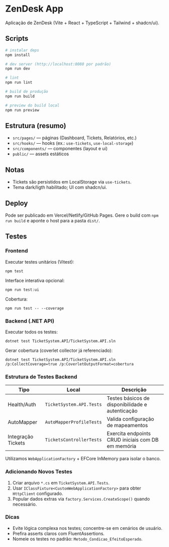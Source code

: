 # ZenDesk App

Aplicação de ZenDesk (Vite + React + TypeScript + Tailwind + shadcn/ui).

## Scripts

```sh
# instalar deps
npm install

# dev server (http://localhost:8080 por padrão)
npm run dev

# lint
npm run lint

# build de produção
npm run build

# preview do build local
npm run preview
```

## Estrutura (resumo)

- `src/pages/` — páginas (Dashboard, Tickets, Relatórios, etc.)
- `src/hooks/` — hooks (ex.: `use-tickets`, `use-local-storage`)
- `src/components/` — componentes (layout e ui)
- `public/` — assets estáticos

## Notas

- Tickets são persistidos em LocalStorage via `use-tickets`.
- Tema dark/ligth habilitado; UI com shadcn/ui.

## Deploy

Pode ser publicado em Vercel/Netlify/GitHub Pages. Gere o build com `npm run build` e aponte o host para a pasta `dist/`.

## Testes

### Frontend
Executar testes unitários (Vitest):

```
npm test
```

Interface interativa opcional:

```
npm run test:ui
```

Cobertura:

```
npm run test -- --coverage
```

### Backend (.NET API)

Executar todos os testes:

```
dotnet test TicketSystem.API/TicketSystem.API.sln
```

Gerar cobertura (coverlet collector já referenciado):

```
dotnet test TicketSystem.API/TicketSystem.API.sln /p:CollectCoverage=true /p:CoverletOutputFormat=cobertura
```

### Estrutura de Testes Backend
| Tipo               | Local                    | Descrição                                          |
| ------------------ | ------------------------ | -------------------------------------------------- |
| Health/Auth        | `TicketSystem.API.Tests` | Testes básicos de disponibilidade e autenticação   |
| AutoMapper         | `AutoMapperProfileTests` | Valida configuração de mapeamentos                 |
| Integração Tickets | `TicketsControllerTests` | Exercita endpoints CRUD iniciais com DB em memória |

Utilizamos `WebApplicationFactory` + EFCore InMemory para isolar o banco.

### Adicionando Novos Testes
1. Criar arquivo `*.cs` em `TicketSystem.API.Tests`.
2. Usar `IClassFixture<CustomWebApplicationFactory>` para obter `HttpClient` configurado.
3. Popular dados extras via `factory.Services.CreateScope()` quando necessário.

### Dicas
- Evite lógica complexa nos testes; concentre-se em cenários de usuário.
- Prefira asserts claros com FluentAssertions.
- Nomeie os testes no padrão: `Metodo_Condicao_EfeitoEsperado`.
